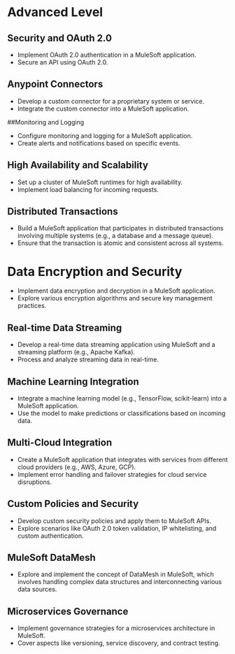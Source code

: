 # Advanced Level

## Security and OAuth 2.0
* Implement OAuth 2.0 authentication in a MuleSoft application.
* Secure an API using OAuth 2.0.

## Anypoint Connectors
* Develop a custom connector for a proprietary system or service.
* Integrate the custom connector into a MuleSoft application.

##Monitoring and Logging
* Configure monitoring and logging for a MuleSoft application.
* Create alerts and notifications based on specific events.

## High Availability and Scalability
* Set up a cluster of MuleSoft runtimes for high availability.
* Implement load balancing for incoming requests.

## Distributed Transactions
* Build a MuleSoft application that participates in distributed transactions involving multiple systems (e.g., a database and a message queue).
* Ensure that the transaction is atomic and consistent across all systems.

# Data Encryption and Security
* Implement data encryption and decryption in a MuleSoft application.
* Explore various encryption algorithms and secure key management practices.

## Real-time Data Streaming
* Develop a real-time data streaming application using MuleSoft and a streaming platform (e.g., Apache Kafka).
* Process and analyze streaming data in real-time.

## Machine Learning Integration
* Integrate a machine learning model (e.g., TensorFlow, scikit-learn) into a MuleSoft application.
* Use the model to make predictions or classifications based on incoming data.

## Multi-Cloud Integration
* Create a MuleSoft application that integrates with services from different cloud providers (e.g., AWS, Azure, GCP).
* Implement error handling and failover strategies for cloud service disruptions.

## Custom Policies and Security
* Develop custom security policies and apply them to MuleSoft APIs.
* Explore scenarios like OAuth 2.0 token validation, IP whitelisting, and custom authentication.

## MuleSoft DataMesh
* Explore and implement the concept of DataMesh in MuleSoft, which involves handling complex data structures and interconnecting various data sources.

## Microservices Governance
* Implement governance strategies for a microservices architecture in MuleSoft.
* Cover aspects like versioning, service discovery, and contract testing.
